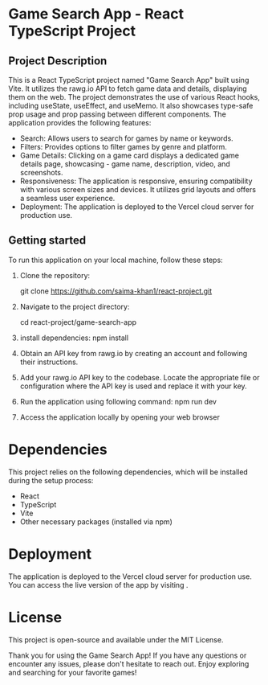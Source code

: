 
# Game Search App - React TypeScript Project

## Project Description

This is a React TypeScript project named "Game Search App" built using Vite. It utilizes the rawg.io API to fetch game data and details, displaying them on the web. The project demonstrates the use of various React hooks, including useState, useEffect, and useMemo. It also showcases type-safe prop usage and prop passing between different components. The application provides the following features:

- Search: Allows users to search for games by name or keywords.
- Filters: Provides options to filter games by genre and platform.
- Game Details: Clicking on a game card displays a dedicated game details page, showcasing - game name, description, video, and screenshots.
- Responsiveness: The application is responsive, ensuring compatibility with various screen  sizes and devices. It utilizes grid layouts and offers a seamless user experience.
- Deployment: The application is deployed to the Vercel cloud server for production use.


## Getting started

   To run this application on your local machine, follow these steps:

1. Clone the repository:

   git clone https://github.com/saima-khan1/react-project.git

2. Navigate to the project directory:

    cd react-project/game-search-app

3. install dependencies:
    npm install

4. Obtain an API key from rawg.io by creating an account and following their instructions.

5. Add your rawg.io API key to the codebase. Locate the appropriate file or configuration    where the API key is used and replace it with your key.

6. Run the application using following command:
   npm run dev

7. Access the application locally by opening your web browser

# Dependencies

This project relies on the following dependencies, which will be installed during the setup process:

- React
- TypeScript
- Vite
- Other necessary packages (installed via npm)

# Deployment
The application is deployed to the Vercel cloud server for production use. You can access the live version of the app by visiting .

# License
This project is open-source and available under the MIT License.

Thank you for using the Game Search App! If you have any questions or encounter any issues, please don't hesitate to reach out. Enjoy exploring and searching for your favorite games!